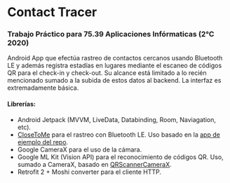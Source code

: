 # Contact Tracer
### Trabajo Práctico para 75.39 Aplicaciones Infórmaticas (2°C 2020)
Android App que efectúa rastreo de contactos cercanos usando Bluetooth LE y además registra estadías en lugares mediante el escaneo de códigos QR para el check-in y check-out. Su alcance está limitado a lo recién mencionado sumado a la subida de estos datos al backend. La interfaz es extremadamente básica.

#### Librerías:
- Android Jetpack (MVVM, LiveData, Databinding, Room, Naviagation, etc).
- [CloseToMe] para el rastreo con Bluetooth LE. Uso basado en la [app de ejemplo del repo](https://github.com/mohsenoid/close-to-me/tree/master/sample-app).
- Google CameraX para el uso de la cámara.
- Google ML Kit (Vision API) para el reconocimiento de códigos QR. Uso, sumado a CameraX, basado en [QRScannerCameraX](https://github.com/natiginfo/QRScannerCameraX).
- Retrofit 2 + Moshi converter para el cliente HTTP.

[CloseToMe]: <https://github.com/mohsenoid/close-to-me>
